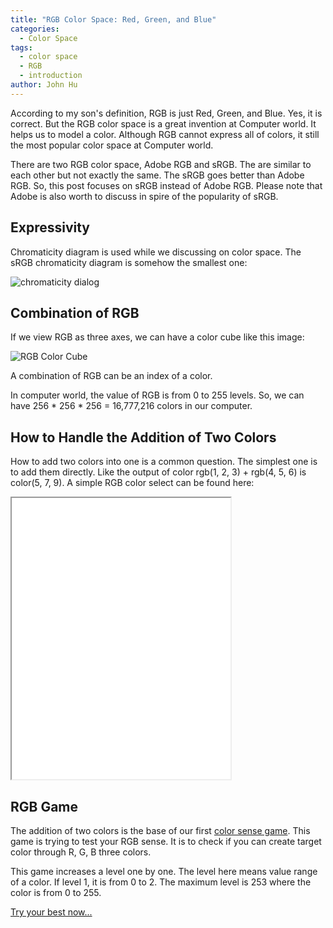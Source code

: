 ```yaml
---
title: "RGB Color Space: Red, Green, and Blue"
categories:
  - Color Space
tags:
  - color space
  - RGB
  - introduction
author: John Hu
---
```


According to my son's definition, RGB is just Red, Green, and Blue. Yes, it is correct. But the RGB color space is a great invention at Computer world. It helps us to model a color. Although RGB cannot express all of colors, it still the most popular color space at Computer world.

There are two RGB color space, Adobe RGB and sRGB. The are similar to each other but not exactly the same. The sRGB goes better than Adobe RGB. So, this post focuses on sRGB instead of Adobe RGB. Please note that Adobe is also worth to discuss in spire of the popularity of sRGB.

## Expressivity

Chromaticity diagram is used while we discussing on color space. The sRGB chromaticity diagram is somehow the smallest one:

![chromaticity dialog](https://upload.wikimedia.org/wikipedia/commons/1/1e/CIE1931xy_gamut_comparison.svg)

## Combination of RGB

If we view RGB as three axes, we can have a color cube like this image:

![RGB Color Cube](https://upload.wikimedia.org/wikipedia/commons/8/83/RGB_Cube_Show_lowgamma_cutout_b.png)

A combination of RGB can be an index of a color.

In computer world, the value of RGB is from 0 to 255 levels. So, we can have 256 * 256 * 256 = 16,777,216 colors in our computer.

## How to Handle the Addition of Two Colors

How to add two colors into one is a common question. The simplest one is to add them directly. Like the output of color rgb(1, 2, 3) + rgb(4, 5, 6) is color(5, 7, 9). A simple RGB color select can be found here:

<iframe src="../../rgb_light_show.html" width="350" height="450"></iframe>


## RGB Game

The addition of two colors is the base of our first [color sense game](../../game.html). This game is trying to test your RGB sense. It is to check if you can create target color through R, G, B three colors.

This game increases a level one by one. The level here means value range of a color. If level 1, it is from 0 to 2. The maximum level is 253 where the color is from 0 to 255.

[Try your best now...](../../game.html)

